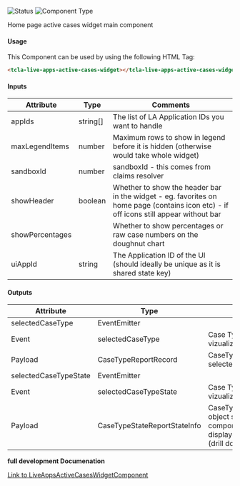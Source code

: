
![Status][auto] ![Component Type][minor] <!--Component Meta {"created_by":"Auto", "reviewed_by":"Auto", "last_modified_by":"Auto", "comment":"none"} Component Meta -->


<p>Home page active cases widget main component</p>



#### Usage


This Component can be used by using the following HTML Tag:

```html
<tcla-live-apps-active-cases-widget></tcla-live-apps-active-cases-widget>
```

#### Inputs

Attribute | Type | Comments
--- | --- | ---
appIds | string[] | The list of LA Application IDs you want to handle
maxLegendItems | number | Maximum rows to show in legend before it is hidden (otherwise would take whole widget)
sandboxId | number | sandboxId - this comes from claims resolver
showHeader | boolean | Whether to show the header bar in the widget - eg. favorites on home page (contains icon etc) - if off icons still appear without bar
showPercentages |  | Whether to show percentages or raw case numbers on the doughnut chart
uiAppId | string | The Application ID of the UI (should ideally be unique as it is shared state key)

#### Outputs

Attribute | Type |   | Comments
--- | --- | --- | ---
selectedCaseType | EventEmitter<CaseTypeReportRecord> |   |  
  | Event |  selectedCaseType  |  Case Type selected in vizualization
  | Payload |  CaseTypeReportRecord  |  CaseTypeReportRecord object selected from component
selectedCaseTypeState | EventEmitter<CaseTypeStateReportStateInfo> |   |  
  | Event |  selectedCaseTypeState  |  Case Type state selected in vizualization
  | Payload |  CaseTypeStateReportStateInfo  |  CaseTypeStateReportStateInfo object selected from component (to drive caller to display something different (drill down))


<b>full development Documenation</b>

[Link to LiveAppsActiveCasesWidgetComponent](https://tibcosoftware.github.io/TCSTK-Angular/libdocs/tc-liveapps-lib/components/LiveAppsActiveCasesWidgetComponent.html)


[auto]: https://img.shields.io/badge/Status-auto%20generated-lightgrey.svg?style=flat "auto generated"

[manually]: https://img.shields.io/badge/Status-manually%20created-yellow.svg?style=flat "manually created"

[draft]: https://img.shields.io/badge/Status-draft-red.svg?style=flat "draft"

[review]: https://img.shields.io/badge/Status-need%20review-yellowgreen.svg?style=flat "need review"

[review done]: https://img.shields.io/badge/Status-review%20done-green.svg?style=flat "review done"

[finalized]: https://img.shields.io/badge/Status-finalized-brightgreen.svg?style=flat "finalized"

[top]: https://img.shields.io/badge/Component%20Type-Top-blue.svg?style=flat "top Component"

[major]: https://img.shields.io/badge/Component%20Type-major%20Component-blue.svg?style=flat "major Component"

[minor]: https://img.shields.io/badge/Component%20Type-minor%20Component-blue.svg?style=flat "minor Component"


